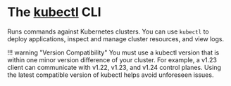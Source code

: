 # The [kubectl](https://kubernetes.io/docs/tasks/tools/install-kubectl) CLI

Runs commands against Kubernetes clusters. You can use `kubectl` to deploy applications, inspect and manage cluster resources, and view logs.

!!! warning "Version Compatibility"
    You must use a kubectl version that is within one minor version difference of your cluster. For example, a v1.23 client can communicate with v1.22, v1.23, and v1.24 control planes. Using the latest compatible version of kubectl helps avoid unforeseen issues.
